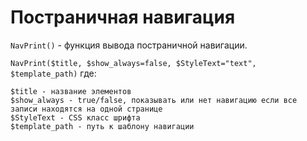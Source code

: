 # Постраничная навигация
`NavPrint()` - функция вывода постраничной навигации.

`NavPrint($title, $show_always=false, $StyleText="text", $template_path)` где:

    $title - название элементов
    $show_always - true/false, показывать или нет навигацию если все записи находятся на одной странице
    $StyleText - CSS класс шрифта
    $template_path - путь к шаблону навигации
